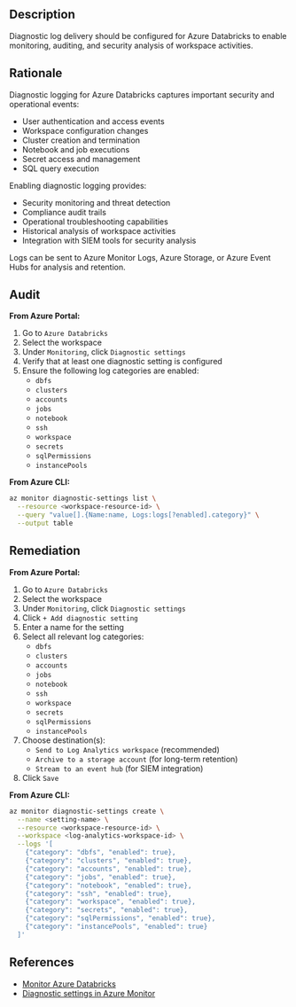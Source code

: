 ## Description

Diagnostic log delivery should be configured for Azure Databricks to enable monitoring, auditing, and security analysis of workspace activities.

## Rationale

Diagnostic logging for Azure Databricks captures important security and operational events:
- User authentication and access events
- Workspace configuration changes
- Cluster creation and termination
- Notebook and job executions
- Secret access and management
- SQL query execution

Enabling diagnostic logging provides:
- Security monitoring and threat detection
- Compliance audit trails
- Operational troubleshooting capabilities
- Historical analysis of workspace activities
- Integration with SIEM tools for security analysis

Logs can be sent to Azure Monitor Logs, Azure Storage, or Azure Event Hubs for analysis and retention.

## Audit

**From Azure Portal:**

1. Go to `Azure Databricks`
2. Select the workspace
3. Under `Monitoring`, click `Diagnostic settings`
4. Verify that at least one diagnostic setting is configured
5. Ensure the following log categories are enabled:
   - `dbfs`
   - `clusters`
   - `accounts`
   - `jobs`
   - `notebook`
   - `ssh`
   - `workspace`
   - `secrets`
   - `sqlPermissions`
   - `instancePools`

**From Azure CLI:**

```bash
az monitor diagnostic-settings list \
  --resource <workspace-resource-id> \
  --query "value[].{Name:name, Logs:logs[?enabled].category}" \
  --output table
```

## Remediation

**From Azure Portal:**

1. Go to `Azure Databricks`
2. Select the workspace
3. Under `Monitoring`, click `Diagnostic settings`
4. Click `+ Add diagnostic setting`
5. Enter a name for the setting
6. Select all relevant log categories:
   - `dbfs`
   - `clusters`
   - `accounts`
   - `jobs`
   - `notebook`
   - `ssh`
   - `workspace`
   - `secrets`
   - `sqlPermissions`
   - `instancePools`
7. Choose destination(s):
   - `Send to Log Analytics workspace` (recommended)
   - `Archive to a storage account` (for long-term retention)
   - `Stream to an event hub` (for SIEM integration)
8. Click `Save`

**From Azure CLI:**

```bash
az monitor diagnostic-settings create \
  --name <setting-name> \
  --resource <workspace-resource-id> \
  --workspace <log-analytics-workspace-id> \
  --logs '[
    {"category": "dbfs", "enabled": true},
    {"category": "clusters", "enabled": true},
    {"category": "accounts", "enabled": true},
    {"category": "jobs", "enabled": true},
    {"category": "notebook", "enabled": true},
    {"category": "ssh", "enabled": true},
    {"category": "workspace", "enabled": true},
    {"category": "secrets", "enabled": true},
    {"category": "sqlPermissions", "enabled": true},
    {"category": "instancePools", "enabled": true}
  ]'
```

## References

- [Monitor Azure Databricks](https://docs.microsoft.com/en-us/azure/databricks/administration-guide/account-settings/azure-diagnostic-logs)
- [Diagnostic settings in Azure Monitor](https://docs.microsoft.com/en-us/azure/azure-monitor/essentials/diagnostic-settings)

